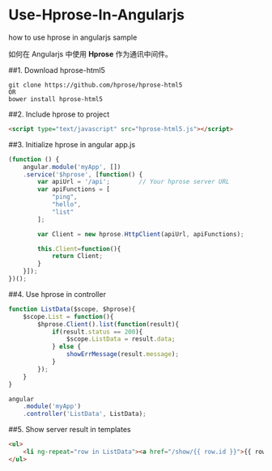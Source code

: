 Use-Hprose-In-Angularjs
=======================

how to use hprose in angularjs sample

如何在 Angularjs 中使用 **Hprose** 作为通讯中间件。

##1. Download hprose-html5

```shell
git clone https://github.com/hprose/hprose-html5
OR
bower install hprose-html5
```

##2. Include hprose to project

```html
<script type="text/javascript" src="hprose-html5.js"></script>
```

##3. Initialize hprose in angular app.js

```javascript
(function () {
    angular.module('myApp', [])
    .service('$hprose', [function() {
        var apiUrl = '/api';		// Your hprose server URL
        var apiFunctions = [
            "ping",
            "hello",
            "list"
        ];

        var Client = new hprose.HttpClient(apiUrl, apiFunctions);

        this.Client=function(){
            return Client;
        }
    }]);
})();
```

##4. Use hprose in controller

```javascript
function ListData($scope, $hprose){
	$scope.List = function(){
		$hprose.Client().list(function(result){
			if(result.status == 200){
				$scope.ListData = result.data;
			} else {
				showErrMessage(result.message);
			}
		});
	}
}

angular
    .module('myApp')
    .controller('ListData', ListData);
```

##5. Show server result in templates

```html
<ul>
	<li ng-repeat="row in ListData"><a href="/show/{{ row.id }}">{{ row.title }}</li>
</ul>
```
